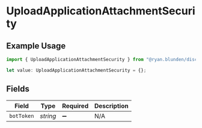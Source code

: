 # UploadApplicationAttachmentSecurity

## Example Usage

```typescript
import { UploadApplicationAttachmentSecurity } from "@ryan.blunden/discord/models/operations";

let value: UploadApplicationAttachmentSecurity = {};
```

## Fields

| Field              | Type               | Required           | Description        |
| ------------------ | ------------------ | ------------------ | ------------------ |
| `botToken`         | *string*           | :heavy_minus_sign: | N/A                |